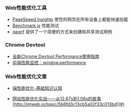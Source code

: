 ### Web性能优化工具

* [PageSpeed Insights](https://developers.google.com/speed/pagespeed/insights/) 使您的网页在所有设备上都能快速加载  
* [Benchmark.js](https://github.com/bestiejs/benchmark.js) 性能测试
* [jsperf](https://jsperf.com/browse) 提供了一个简便的方式来创建和共享测试用例

### Chrome Devtool

* [全新Chrome Devtool Performance使用指南](https://nicholaslee119.github.io/2017/10/04/Chrome-Devtool-Performance使用指南/)
* [前端性能监控：window.performance](https://zhuanlan.zhihu.com/p/30329705)

### Web性能优化文章

* [端性能优化-基础知识认知](http://www.imooc.com/learn/580)

* [网站性能优化实战——从12.67s到1.06s的故事](#) [http://imweb.io/topic/5b6fd3c13cb5a02f33c013bd](#)



